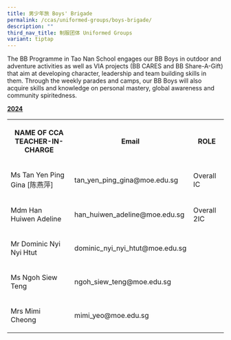 ```yaml
---
title: 男少年旅 Boys' Brigade
permalink: /ccas/uniformed-groups/boys-brigade/
description: ""
third_nav_title: 制服团体 Uniformed Groups
variant: tiptap
---
```

<p>The BB Programme in Tao Nan School engages our BB Boys in outdoor and adventure activities as well as VIA projects (BB CARES and BB Share-A-Gift) that aim at developing character, leadership and team building skills in them. Through the weekly parades and camps, our BB Boys will also acquire skills and knowledge on personal mastery, global awareness and community spiritedness.</p><p><strong><u>2024</u></strong></p><table><tbody><tr><th rowspan="1" colspan="1"><p>NAME OF CCA<br>TEACHER-IN-CHARGE</p></th><th rowspan="1" colspan="1"><p>Email</p></th><th rowspan="1" colspan="1"><p>ROLE</p></th></tr><tr><td rowspan="1" colspan="1"><p>Ms Tan Yen Ping Gina [陈燕萍]</p></td><td rowspan="1" colspan="1"><p>tan_yen_ping_gina@moe.edu.sg</p></td><td rowspan="1" colspan="1"><p>Overall IC</p></td></tr><tr><td rowspan="1" colspan="1"><p>Mdm Han Huiwen Adeline</p></td><td rowspan="1" colspan="1"><p>han_huiwen_adeline@moe.edu.sg</p></td><td rowspan="1" colspan="1"><p>Overall 2IC</p></td></tr><tr><td rowspan="1" colspan="1"><p>Mr Dominic Nyi Nyi Htut</p></td><td rowspan="1" colspan="1"><p>dominic_nyi_nyi_htut@moe.edu.sg</p></td><td rowspan="1" colspan="1"><p></p></td></tr><tr><td rowspan="1" colspan="1"><p>Ms Ngoh Siew Teng</p></td><td rowspan="1" colspan="1"><p>ngoh_siew_teng@moe.edu.sg</p></td><td rowspan="1" colspan="1"><p></p></td></tr><tr><td rowspan="1" colspan="1"><p>Mrs Mimi Cheong</p></td><td rowspan="1" colspan="1"><p>mimi_yeo@moe.edu.sg</p></td><td rowspan="1" colspan="1"><p></p></td></tr></tbody></table><p></p>